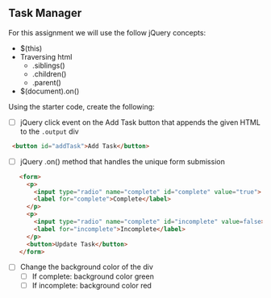 ## Task Manager

For this assignment we will use the follow jQuery concepts:

  * $(this)
  * Traversing html
    * .siblings()
    * .children()
    * .parent()
  * $(document).on()

Using the starter code, create the following:
 - [ ] jQuery click event on the Add Task button that appends the given HTML to the `.output` div
 ```html
  <button id="addTask">Add Task</button>
 ```
 - [ ] jQuery .on() method that handles the unique form submission
 ```html
    <form>
      <p>
        <input type="radio" name="complete" id="complete" value="true">
        <label for="complete">Complete</label>
      </p>
      <p>
        <input type="radio" name="complete" id="incomplete" value=false>
        <label for="incomplete">Incomplete</label>
      </p>
      <button>Update Task</button>
    </form>
 ```
 - [ ] Change the background color of the div
   - [ ] If complete: background color green
   - [ ] If incomplete: background color red
